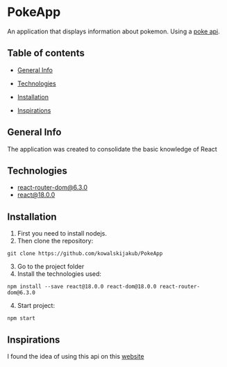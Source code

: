 # PokeApp
An application that displays information about pokemon. Using a [poke api](https://pokeapi.co/).
## Table of contents
* [General Info](#general-info)
* [Technologies](#technologies)
* [Installation](#installation)

* [Inspirations](#inspirations)

## General Info
The application was created to consolidate the basic knowledge of React
## Technologies
* react-router-dom@6.3.0
* react@18.0.0
## Installation
1. First you need to install nodejs.
2. Then clone the repository:
```console
git clone https://github.com/kowalskijakub/PokeApp
```
3. Go to the project folder
4. Install the technologies used:
```console
npm install --save react@18.0.0 react-dom@18.0.0 react-router-dom@6.3.0
```
4. Start project:
```console
npm start
```

## Inspirations
I found the idea of using this api on this [website](https://www.interviewbit.com/blog/react-projects/?amp=1)
